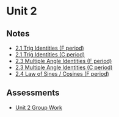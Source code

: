 # Unit 2

## Notes

- <a href="../notes/PCHA_2.1-2.2_TrigIdentities.pdf">2.1 Trig Identities (F period)</a>
- <a href="../notes/PCHA_2.1-2.2_TrigIdentities_C.pdf">2.1 Trig Identities (C period)</a>
- <a href="../notes/PCHA_2.3_MultipleAngleIdentities_F.pdf">2.3 Multiple Angle Identities (F period)</a>
- <a href="../notes/PCHA_2.3_MultipleAngleIdentities_C.pdf">2.3 Multiple Angle Identities (C period)</a>
- <a href="../notes/PCHA_2.4_LawOfSinesCosines_F.pdf">2.4 Law of Sines / Cosines (F period)</a>

## Assessments

- <a href="../assessments/pcha_unit2_group.pdf">Unit 2 Group Work</a>

